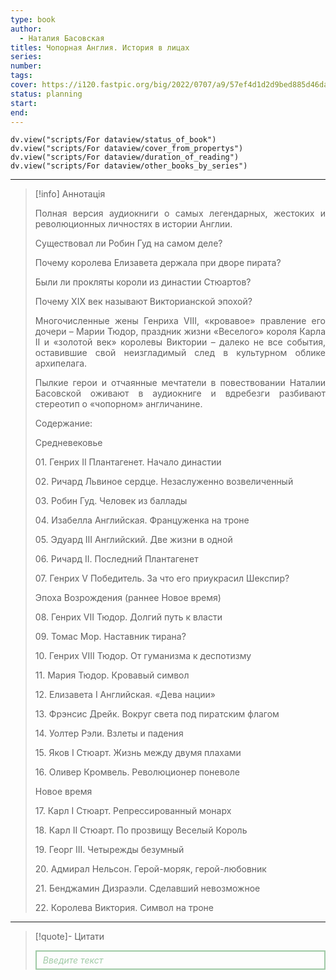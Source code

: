 ```yaml
---
type: book
author:
  - Наталия Басовская
titles: Чопорная Англия. История в лицах
series:
number:
tags:
cover: https://i120.fastpic.org/big/2022/0707/a9/57ef4d1d2d9bed885d46daf22f2bd7a9.jpg?r=1
status: planning
start:
end:
---
```

```dataviewjs
dv.view("scripts/For dataview/status_of_book")
dv.view("scripts/For dataview/cover_from_propertys")
dv.view("scripts/For dataview/duration_of_reading")
dv.view("scripts/For dataview/other_books_by_series")
```
---

>[!info] Аннотація
> <p align="justify">Полная версия аудиокниги о самых легендарных, жестоких и революционных личностях в истории Англии.</p>
> <p align="justify">Существовал ли Робин Гуд на самом деле?</p>
> <p align="justify">Почему королева Елизавета держала при дворе пирата?</p>
> <p align="justify">Были ли прокляты короли из династии Стюартов?</p>
> <p align="justify">Почему XIX век называют Викторианской эпохой?</p>
> <p align="justify">Многочисленные жены Генриха VIII, «кровавое» правление его дочери – Марии Тюдор, праздник жизни «Веселого» короля Карла II и «золотой век» королевы Виктории – далеко не все события, оставившие свой неизгладимый след в культурном облике архипелага.</p>
> <p align="justify">Пылкие герои и отчаянные мечтатели в повествовании Наталии Басовской оживают в аудиокниге и вдребезги разбивают стереотип о «чопорном» англичанине.</p>
> <p align="justify">Содержание:</p>
> <p align="justify">Средневековье</p>
> <p align="justify">01. Генрих II Плантагенет. Начало династии</p>
> <p align="justify">02. Ричард Львиное сердце. Незаслуженно возвеличенный</p>
> <p align="justify">03. Робин Гуд. Человек из баллады</p>
> <p align="justify">04. Изабелла Английская. Француженка на троне</p>
> <p align="justify">05. Эдуард III Английский. Две жизни в одной</p>
> <p align="justify">06. Ричард II. Последний Плантагенет</p>
> <p align="justify">07. Генрих V Победитель. За что его приукрасил Шекспир?</p>
> <p align="justify">Эпоха Возрождения (раннее Новое время)</p>
> <p align="justify">08. Генрих VII Тюдор. Долгий путь к власти</p>
> <p align="justify">09. Томас Мор. Наставник тирана?</p>
> <p align="justify">10. Генрих VIII Тюдор. От гуманизма к деспотизму</p>
> <p align="justify">11. Мария Тюдор. Кровавый символ</p>
> <p align="justify">12. Елизавета I Английская. «Дева нации»</p>
> <p align="justify">13. Фрэнсис Дрейк. Вокруг света под пиратским флагом</p>
> <p align="justify">14. Уолтер Рэли. Взлеты и падения</p>
> <p align="justify">15. Яков I Стюарт. Жизнь между двумя плахами</p>
> <p align="justify">16. Оливер Кромвель. Революционер поневоле</p>
> <p align="justify">Новое время</p>
> <p align="justify">17. Карл I Стюарт. Репрессированный монарх</p>
> <p align="justify">18. Карл II Стюарт. По прозвищу Веселый Король</p>
> <p align="justify">19. Георг III. Четырежды безумный</p>
> <p align="justify">20. Адмирал Нельсон. Герой-моряк, герой-любовник</p>
> <p align="justify">21. Бенджамин Дизраэли. Сделавший невозможное</p>
> <p align="justify">22. Королева Виктория. Символ на троне</p>

---

>[!quote]- Цитати
><div align="justify" style="border: 2px solid #A0CAA6; padding: 5px 10px 5px 10px; font-style: italic; color: #A0CAA6 ">Введите текст</div>